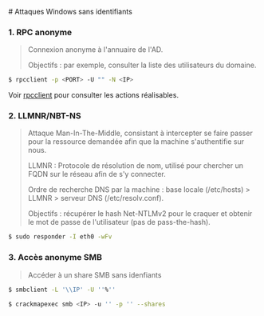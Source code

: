 # Attaques Windows sans identifiants

### 1. RPC anonyme

> Connexion anonyme à l'annuaire de l'AD.
>
> Objectifs : par exemple, consulter la liste des utilisateurs du domaine.

``` bash
$ rpcclient -p <PORT> -U "" -N <IP>
```

Voir [rpcclient](./rpcclient.md) pour consulter les actions réalisables.

### 2. LLMNR/NBT-NS

> Attaque Man-In-The-Middle, consistant à intercepter se faire passer pour la ressource demandée afin que la machine s'authentifie sur nous.
>
> LLMNR : Protocole de résolution de nom, utilisé pour chercher un FQDN sur le réseau afin de s'y connecter. 
>
> Ordre de recherche DNS par la machine : base locale (/etc/hosts) > LLMNR > serveur DNS (/etc/resolv.conf).
>
> Objectifs : récupérer le hash Net-NTLMv2 pour le craquer et obtenir le mot de passe de l'utilisateur (pas de pass-the-hash).

```bash
$ sudo responder -I eth0 -wFv
```

### 3. Accès anonyme SMB

> Accéder à un share SMB sans idenfiants

```bash
$ smbclient -L '\\IP' -U ''%''

$ crackmapexec smb <IP> -u '' -p '' --shares
```

